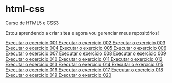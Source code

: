 # html-css
 Curso de HTML5 e CSS3

Estou aprendendo a criar sites e agora vou gerenciar meus repositórios!

<a href="https://simon-francis.github.io/html-css/Exercicios/ex001/index.html"> Executar o exercício 001 </a>
<a href="https://simon-francis.github.io/html-css/Exercicios/ex002/"> Executar o exercício 002 </a>
<a href=""> Executar o exercício 003 </a>
<a href=""> Executar o exercício 004 </a>
<a href=""> Executar o exercício 005 </a>
<a href=""> Executar o exercício 006 </a>
<a href=""> Executar o exercício 007 </a>
<a href=""> Executar o exercício 008 </a>
<a href=""> Executar o exercício 009 </a>
<a href=""> Executar o exercício 010 </a>
<a href=""> Executar o exercício 011 </a>
<a href=""> Executar o exercício 012 </a>
<a href=""> Executar o exercício 013 </a>
<a href=""> Executar o exercício 014 </a>
<a href=""> Executar o exercício 015 </a>
<a href=""> Executar o exercício 016 </a>
<a href=""> Executar o exercício 017 </a>
<a href=""> Executar o exercício 018 </a>
<a href=""> Executar o exercício 019 </a>
<a href=""> Executar o exercício 020 </a>
